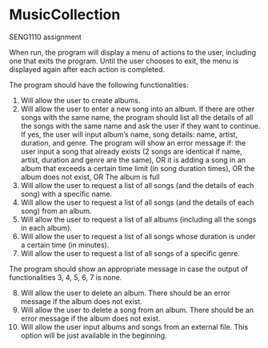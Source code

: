 # MusicCollection
SENG1110 assignment

When run, the program will display a menu of actions to the user, including one that exits the program. Until the user chooses to exit, the menu is displayed again after each action is completed.

The program should have the following functionalities:
1. Will allow the user to create albums. 
2. Will allow the user to enter a new song into an album. If there are other songs with the same name, the program should list all the details of all the songs with the same name and ask the user if they want to continue. If yes, the user will input album’s name, song details: name, artist, duration, and genre. The program will show an error message if:
the user input a song that already exists (2 songs are identical if name, artist, duration and genre are the same),
OR it is adding a song in an album that exceeds a certain time limit (in song duration times), OR the album does not exist, OR The album is full
3. Will allow the user to request a list of all songs (and the details of each song) with a specific name.
4. Will allow the user to request a list of all songs (and the details of each song) from an album.
5. Will allow the user to request a list of all albums (including all the songs in each album).
6. Will allow the user to request a list of all songs whose duration is under a certain time (in minutes).
7. Will allow the user to request a list of all songs of a specific genre.

The program should show an appropriate message in case the output of functionalities 3, 4, 5, 6, 7 is none.

8. Will allow the user to delete an album. There should be an error message if the album does not exist.
9. Will allow the user to delete a song from an album. There should be an error message if the album does not exist.
10. Will allow the user input albums and songs from an external file. This option will be just available in the beginning.
